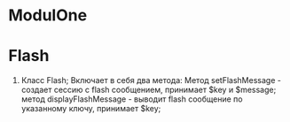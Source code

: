 # ModulOne
	
# Flash

1. Класс Flash;
Включает в себя два метода:
Метод setFlashMessage - создает сессию c flash сообщением, принимает $key и $message;
метод displayFlashMessage - выводит flash сообщение по указанному ключу, принимает $key;
